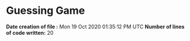 # Guessing Game
**Date creation of file :** Mon 19 Oct 2020 01:35:12 PM UTC
**Number of lines of code written:** 20
